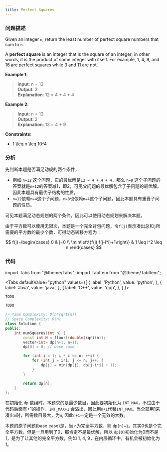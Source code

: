 ```yaml
---
title: Perfect Squares
---
```


### 问题描述

Given an integer `n`, return the least number of perfect square numbers that sum to `n`.

A **perfect square** is an integer that is the square of an integer; in other words, it is the product of some integer with itself. For example, 1, 4, 9, and 16 are perfect squares while 3 and 11 are not.

**Example 1**:

> **Input**: n = 12  
> **Output**: 3  
> **Explanation**: 12 = 4 + 4 + 4

**Example 2**:

> **Input**: n = 13  
> **Output**: 2  
> **Explanation**: 13 = 4 + 9

**Constraints**:

* 1 \leq n \leq 10^4

### 分析

先判断本题是否满足动规的两个条件，

* 例如 `n=12` 这个问题，它的最优解是`12 = 4 + 4 + 4`，那么 `n=8` 这个子问题的答案就是`n=12`的答案减1，即2，可见父问题的最优解包含了子问题的最优解，因此本题具有最优子结构的性质。
* `n=12`依赖`n=4`这个子问题，`n=8`也依赖`n=4`这个子问题，因此本题具有重叠子问题的性质。

可见本题满足动态规划的两个条件，因此可以使用动态规划来解决本题。

由于平方数可以使用无限次，本题是一个完全背包问题，令`f(j)`表示凑出总和`j`所需要的平方数的最少个数，可得动态转移方程为：

$$
f(j)=\begin{cases}
0 & j=0 \\
\min\left\{f(j),f(j-i*i)+1\right\} & 1 \leq i^2 \leq n
\end{cases}
$$

### 代码

import Tabs from "@theme/Tabs";
import TabItem from "@theme/TabItem";

<Tabs
defaultValue="python"
values={[
{ label: 'Python', value: 'python', },
{ label: 'Java', value: 'java', },
{ label: 'C++', value: 'cpp', },
]
}>
<TabItem value="python">

```python
TODO
```

</TabItem>
<TabItem value="java">

```java
TODO
```

</TabItem>
<TabItem value="cpp">

```cpp
// Time Complexity: O(n*sqrt(n))
// Space Complexity: O(n)
class Solution {
public:
    int numSquares(int n) {
        const int N = floor((double)sqrt(n));
        vector<int> dp(n+1, n+1);
        dp[0] = 0; // base case

        for (int i = 1; i * i <= n; ++i) {
            for (int j = i*i; j <= n; j++) {
                dp[j] = min(dp[j], dp[j-i*i] + 1);
            }
        }

        return dp[n];
    }
};
```

</TabItem>
</Tabs>

在初始化 `dp` 数组时，本题求的是最少数目，因此要初始化为 `INT_MAX`，不过由于代码后面有+1的操作，`INT_MAX+1` 会溢出，因此用`n+1`代替`INT_MAX`。当全部用1来凑出`n`时，所需数目最大，为`n`, 因此`n+1`一定是一个无效的大数。

本题的原子问题(base case)是，当 `n`为完全平方数，则 `dp[n]=1`。其实0也是个完全平方数，但是一旦用到了0，那肯定不是最优解，所以 `dp[0]`初始化为0而不是1，是为了让其他的完全平方数，例如 1, 4, 9，在内层循环中，有机会被初始化为1。
